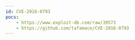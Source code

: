 ```yaml
---
id: CVE-2016-0793
pocs: 
    - https://www.exploit-db.com/raw/39573
    - https://github.com/tafamace/CVE-2016-0793
---
```

